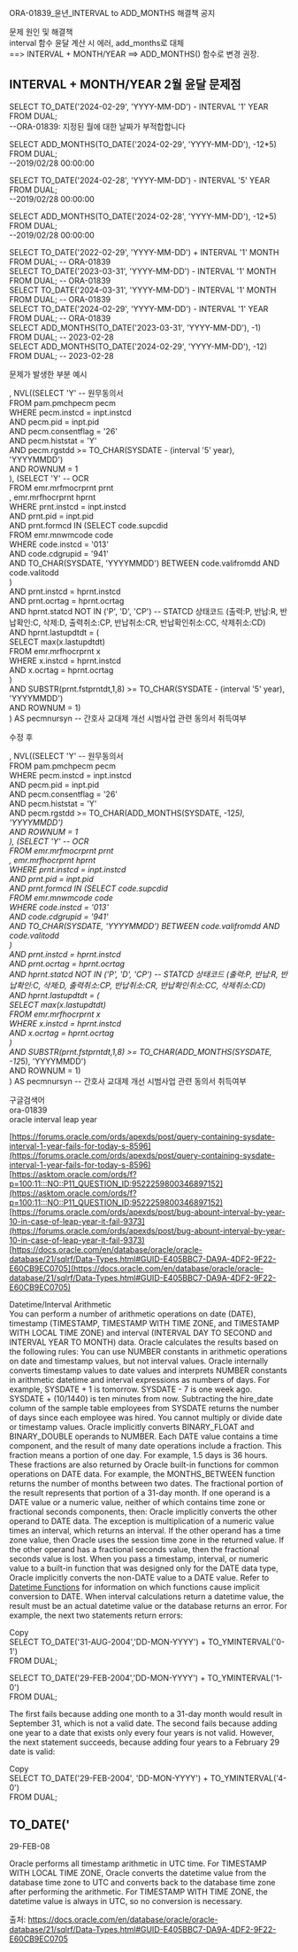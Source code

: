 ORA-01839_윤년_INTERVAL to ADD_MONTHS 해결책 공지  
  
  
문제 원인 및 해결책  
interval 함수 윤달 계산 시 에러, add_months로 대체  
==> INTERVAL + MONTH/YEAR ==> ADD_MONTHS() 함수로 변경 권장.  
  
## INTERVAL + MONTH/YEAR 2월 윤달 문제점  
SELECT TO_DATE('2024-02-29', 'YYYY-MM-DD') - INTERVAL '1' YEAR  
FROM DUAL;  
--ORA-01839: 지정된 월에 대한 날짜가 부적합합니다  
  
SELECT ADD_MONTHS(TO_DATE('2024-02-29', 'YYYY-MM-DD'), -12*5)  
FROM DUAL;  
--2019/02/28 00:00:00  
  
SELECT TO_DATE('2024-02-28', 'YYYY-MM-DD') - INTERVAL '5' YEAR  
FROM DUAL;  
--2019/02/28 00:00:00  
  
SELECT ADD_MONTHS(TO_DATE('2024-02-28', 'YYYY-MM-DD'), -12*5)  
FROM DUAL;  
--2019/02/28 00:00:00  
  
  
SELECT TO_DATE('2022-02-29', 'YYYY-MM-DD') + INTERVAL '1' MONTH  
FROM DUAL; -- ORA-01839  
SELECT TO_DATE('2023-03-31', 'YYYY-MM-DD') - INTERVAL '1' MONTH  
FROM DUAL; -- ORA-01839  
SELECT TO_DATE('2024-03-31', 'YYYY-MM-DD') - INTERVAL '1' MONTH  
FROM DUAL; -- ORA-01839  
SELECT TO_DATE('2024-02-29', 'YYYY-MM-DD') - INTERVAL '1' YEAR  
FROM DUAL; -- ORA-01839  
SELECT ADD_MONTHS(TO_DATE('2023-03-31', 'YYYY-MM-DD'), -1)  
FROM DUAL; -- 2023-02-28  
SELECT ADD_MONTHS(TO_DATE('2024-02-29', 'YYYY-MM-DD'), -12)  
FROM DUAL; -- 2023-02-28  
  
  
  
문제가 발생한 부분 예시  
  
, NVL((SELECT 'Y' -- 원무동의서  
FROM pam.pmchpecm pecm  
WHERE pecm.instcd = inpt.instcd  
AND pecm.pid = inpt.pid  
AND pecm.consentflag = '26'  
AND pecm.histstat = 'Y'  
AND pecm.rgstdd >= TO_CHAR(SYSDATE - (interval '5' year), 'YYYYMMDD')  
AND ROWNUM = 1  
), (SELECT 'Y' -- OCR  
FROM emr.mrfmocrprnt prnt  
, emr.mrfhocrprnt hprnt  
WHERE prnt.instcd = inpt.instcd  
AND prnt.pid = inpt.pid  
AND prnt.formcd IN (SELECT code.supcdid  
FROM emr.mnwmcode code  
WHERE code.instcd = '013'  
AND code.cdgrupid = '941'  
AND TO_CHAR(SYSDATE, 'YYYYMMDD') BETWEEN code.valifromdd AND code.valitodd  
)  
AND prnt.instcd = hprnt.instcd  
AND prnt.ocrtag = hprnt.ocrtag  
AND hprnt.statcd NOT IN ('P', 'D', 'CP') -- STATCD 상태코드 (출력:P, 반납:R, 반납확인:C, 삭제:D, 출력취소:CP, 반납취소:CR, 반납확인취소:CC, 삭제취소:CD)  
AND hprnt.lastupdtdt = (  
SELECT max(x.lastupdtdt)  
FROM emr.mrfhocrprnt x  
WHERE x.instcd = hprnt.instcd  
AND x.ocrtag = hprnt.ocrtag  
)  
AND SUBSTR(prnt.fstprntdt,1,8) >= TO_CHAR(SYSDATE - (interval '5' year), 'YYYYMMDD')  
AND ROWNUM = 1)  
) AS pecmnursyn -- 간호사 교대제 개선 시범사업 관련 동의서 취득여부  
  
  
  
수정 후  
  
, NVL((SELECT 'Y' -- 원무동의서  
FROM pam.pmchpecm pecm  
WHERE pecm.instcd = inpt.instcd  
AND pecm.pid = inpt.pid  
AND pecm.consentflag = '26'  
AND pecm.histstat = 'Y'  
AND pecm.rgstdd >= TO_CHAR(ADD_MONTHS(SYSDATE, -12*5), 'YYYYMMDD')  
AND ROWNUM = 1  
), (SELECT 'Y' -- OCR  
FROM emr.mrfmocrprnt prnt  
, emr.mrfhocrprnt hprnt  
WHERE prnt.instcd = inpt.instcd  
AND prnt.pid = inpt.pid  
AND prnt.formcd IN (SELECT code.supcdid  
FROM emr.mnwmcode code  
WHERE code.instcd = '013'  
AND code.cdgrupid = '941'  
AND TO_CHAR(SYSDATE, 'YYYYMMDD') BETWEEN code.valifromdd AND code.valitodd  
)  
AND prnt.instcd = hprnt.instcd  
AND prnt.ocrtag = hprnt.ocrtag  
AND hprnt.statcd NOT IN ('P', 'D', 'CP') -- STATCD 상태코드 (출력:P, 반납:R, 반납확인:C, 삭제:D, 출력취소:CP, 반납취소:CR, 반납확인취소:CC, 삭제취소:CD)  
AND hprnt.lastupdtdt = (  
SELECT max(x.lastupdtdt)  
FROM emr.mrfhocrprnt x  
WHERE x.instcd = hprnt.instcd  
AND x.ocrtag = hprnt.ocrtag  
)  
AND SUBSTR(prnt.fstprntdt,1,8) >= TO_CHAR(ADD_MONTHS(SYSDATE, -12*5), 'YYYYMMDD')  
AND ROWNUM = 1)  
) AS pecmnursyn -- 간호사 교대제 개선 시범사업 관련 동의서 취득여부  
  
  
구글검색어  
ora-01839  
oracle interval leap year  
  
  
[https://forums.oracle.com/ords/apexds/post/query-containing-sysdate-interval-1-year-fails-for-today-s-8596](https://forums.oracle.com/ords/apexds/post/query-containing-sysdate-interval-1-year-fails-for-today-s-8596)  
[https://asktom.oracle.com/ords/f?p=100:11:::NO::P11_QUESTION_ID:9522259800346897152](https://asktom.oracle.com/ords/f?p=100:11:::NO::P11_QUESTION_ID:9522259800346897152)  
[https://forums.oracle.com/ords/apexds/post/bug-abount-interval-by-year-10-in-case-of-leap-year-it-fail-9373](https://forums.oracle.com/ords/apexds/post/bug-abount-interval-by-year-10-in-case-of-leap-year-it-fail-9373)  
[https://docs.oracle.com/en/database/oracle/oracle-database/21/sqlrf/Data-Types.html#GUID-E405BBC7-DA9A-4DF2-9F22-E60CB9EC0705](https://docs.oracle.com/en/database/oracle/oracle-database/21/sqlrf/Data-Types.html#GUID-E405BBC7-DA9A-4DF2-9F22-E60CB9EC0705)  
  
  
Datetime/Interval Arithmetic  
You can perform a number of arithmetic operations on date (DATE), timestamp (TIMESTAMP, TIMESTAMP WITH TIME ZONE, and TIMESTAMP WITH LOCAL TIME ZONE) and interval (INTERVAL DAY TO SECOND and INTERVAL YEAR TO MONTH) data. Oracle calculates the results based on the following rules: You can use NUMBER constants in arithmetic operations on date and timestamp values, but not interval values. Oracle internally converts timestamp values to date values and interprets NUMBER constants in arithmetic datetime and interval expressions as numbers of days. For example, SYSDATE + 1 is tomorrow. SYSDATE - 7 is one week ago. SYSDATE + (10/1440) is ten minutes from now. Subtracting the hire_date column of the sample table employees from SYSDATE returns the number of days since each employee was hired. You cannot multiply or divide date or timestamp values. Oracle implicitly converts BINARY_FLOAT and BINARY_DOUBLE operands to NUMBER. Each DATE value contains a time component, and the result of many date operations include a fraction. This fraction means a portion of one day. For example, 1.5 days is 36 hours. These fractions are also returned by Oracle built-in functions for common operations on DATE data. For example, the MONTHS_BETWEEN function returns the number of months between two dates. The fractional portion of the result represents that portion of a 31-day month. If one operand is a DATE value or a numeric value, neither of which contains time zone or fractional seconds components, then: Oracle implicitly converts the other operand to DATE data. The exception is multiplication of a numeric value times an interval, which returns an interval. If the other operand has a time zone value, then Oracle uses the session time zone in the returned value. If the other operand has a fractional seconds value, then the fractional seconds value is lost. When you pass a timestamp, interval, or numeric value to a built-in function that was designed only for the DATE data type, Oracle implicitly converts the non-DATE value to a DATE value. Refer to [Datetime Functions](https://docs.oracle.com/en/database/oracle/oracle-database/21/sqlrf/Single-Row-Functions.html#GUID-5652DBC2-41C7-4F07-BEDD-DAF620E35F3C) for information on which functions cause implicit conversion to DATE. When interval calculations return a datetime value, the result must be an actual datetime value or the database returns an error. For example, the next two statements return errors:  
  
Copy  
SELECT TO_DATE('31-AUG-2004','DD-MON-YYYY') + TO_YMINTERVAL('0-1')  
FROM DUAL;  
  
SELECT TO_DATE('29-FEB-2004','DD-MON-YYYY') + TO_YMINTERVAL('1-0')  
FROM DUAL;  
  
The first fails because adding one month to a 31-day month would result in September 31, which is not a valid date. The second fails because adding one year to a date that exists only every four years is not valid. However, the next statement succeeds, because adding four years to a February 29 date is valid:  
  
Copy  
SELECT TO_DATE('29-FEB-2004', 'DD-MON-YYYY') + TO_YMINTERVAL('4-0')  
FROM DUAL;  
  
TO_DATE('  
---------  
29-FEB-08  
  
Oracle performs all timestamp arithmetic in UTC time. For TIMESTAMP WITH LOCAL TIME ZONE, Oracle converts the datetime value from the database time zone to UTC and converts back to the database time zone after performing the arithmetic. For TIMESTAMP WITH TIME ZONE, the datetime value is always in UTC, so no conversion is necessary.  
  
출처: <https://docs.oracle.com/en/database/oracle/oracle-database/21/sqlrf/Data-Types.html#GUID-E405BBC7-DA9A-4DF2-9F22-E60CB9EC0705>